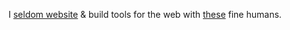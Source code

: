I [seldom website](https://qbunt.com) & build tools for the web with [these](https://vynyl.com) fine humans.

